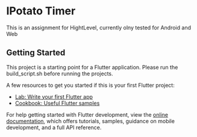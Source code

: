 # IPotato Timer

This is an assignment for HightLevel, currently olny tested for Android and Web

## Getting Started

This project is a starting point for a Flutter application.
Please run the build_script.sh before running the projects.

A few resources to get you started if this is your first Flutter project:

- [Lab: Write your first Flutter app](https://docs.flutter.dev/get-started/codelab)
- [Cookbook: Useful Flutter samples](https://docs.flutter.dev/cookbook)

For help getting started with Flutter development, view the
[online documentation](https://docs.flutter.dev/), which offers tutorials,
samples, guidance on mobile development, and a full API reference.
